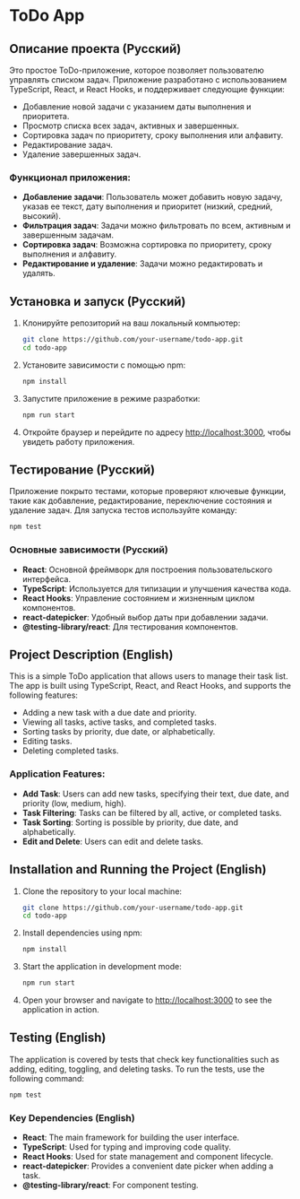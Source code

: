 # ToDo App

## Описание проекта (Русский)

Это простое ToDo-приложение, которое позволяет пользователю управлять списком задач. Приложение разработано с использованием TypeScript, React, и React Hooks, и поддерживает следующие функции:

- Добавление новой задачи с указанием даты выполнения и приоритета.
- Просмотр списка всех задач, активных и завершенных.
- Сортировка задач по приоритету, сроку выполнения или алфавиту.
- Редактирование задач.
- Удаление завершенных задач.

### Функционал приложения:

- **Добавление задачи**: Пользователь может добавить новую задачу, указав ее текст, дату выполнения и приоритет (низкий, средний, высокий).
- **Фильтрация задач**: Задачи можно фильтровать по всем, активным и завершенным задачам.
- **Сортировка задач**: Возможна сортировка по приоритету, сроку выполнения и алфавиту.
- **Редактирование и удаление**: Задачи можно редактировать и удалять.

## Установка и запуск (Русский)

1. Клонируйте репозиторий на ваш локальный компьютер:

   ```bash
   git clone https://github.com/your-username/todo-app.git
   cd todo-app
   ```

2. Установите зависимости с помощью npm:

   ```bash
   npm install
   ```

3. Запустите приложение в режиме разработки:

   ```bash
   npm run start
   ```

4. Откройте браузер и перейдите по адресу [http://localhost:3000](http://localhost:3000), чтобы увидеть работу приложения.

## Тестирование (Русский)

Приложение покрыто тестами, которые проверяют ключевые функции, такие как добавление, редактирование, переключение состояния и удаление задач. Для запуска тестов используйте команду:

```bash
npm test
```

### Основные зависимости (Русский)

- **React**: Основной фреймворк для построения пользовательского интерфейса.
- **TypeScript**: Используется для типизации и улучшения качества кода.
- **React Hooks**: Управление состоянием и жизненным циклом компонентов.
- **react-datepicker**: Удобный выбор даты при добавлении задачи.
- **@testing-library/react**: Для тестирования компонентов.

## Project Description (English)

This is a simple ToDo application that allows users to manage their task list. The app is built using TypeScript, React, and React Hooks, and supports the following features:

- Adding a new task with a due date and priority.
- Viewing all tasks, active tasks, and completed tasks.
- Sorting tasks by priority, due date, or alphabetically.
- Editing tasks.
- Deleting completed tasks.

### Application Features:

- **Add Task**: Users can add new tasks, specifying their text, due date, and priority (low, medium, high).
- **Task Filtering**: Tasks can be filtered by all, active, or completed tasks.
- **Task Sorting**: Sorting is possible by priority, due date, and alphabetically.
- **Edit and Delete**: Users can edit and delete tasks.

## Installation and Running the Project (English)

1. Clone the repository to your local machine:

   ```bash
   git clone https://github.com/your-username/todo-app.git
   cd todo-app
   ```

2. Install dependencies using npm:

   ```bash
   npm install
   ```

3. Start the application in development mode:

   ```bash
   npm run start
   ```

4. Open your browser and navigate to [http://localhost:3000](http://localhost:3000) to see the application in action.

## Testing (English)

The application is covered by tests that check key functionalities such as adding, editing, toggling, and deleting tasks. To run the tests, use the following command:

```bash
npm test
```

### Key Dependencies (English)

- **React**: The main framework for building the user interface.
- **TypeScript**: Used for typing and improving code quality.
- **React Hooks**: Used for state management and component lifecycle.
- **react-datepicker**: Provides a convenient date picker when adding a task.
- **@testing-library/react**: For component testing.


